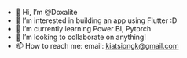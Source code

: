 - 👋 Hi, I’m @Doxalite
- 👀 I’m interested in building an app using Flutter :D
- 🌱 I’m currently learning Power BI, Pytorch
- 💞️ I’m looking to collaborate on anything!
- 📫 How to reach me: email: kiatsiongk@gmail.com

<!---
Doxalite/Doxalite is a ✨ special ✨ repository because its `README.md` (this file) appears on your GitHub profile.
You can click the Preview link to take a look at your changes.
--->
